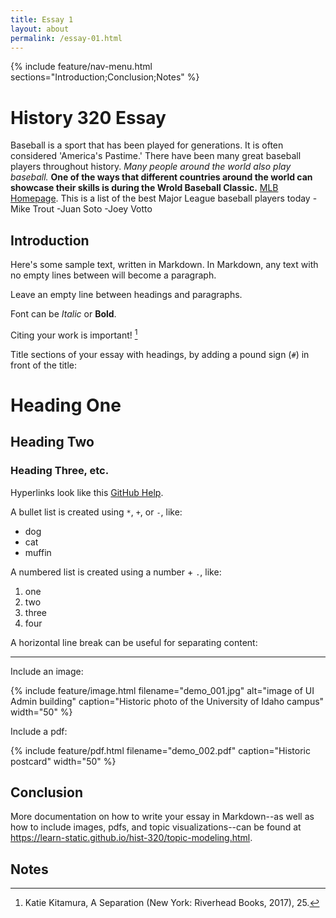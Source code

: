 ```yaml
---
title: Essay 1
layout: about
permalink: /essay-01.html
---
```


{% include feature/nav-menu.html sections="Introduction;Conclusion;Notes" %}

# History 320 Essay
Baseball is a sport that has been played for generations. It is often considered 'America's Pastime.' There have been many great baseball players throughout history.
*Many people around the world also play baseball.* **One of the ways that different countries around the world can showcase their skills is during the Wrold Baseball Classic.** [MLB Homepage](https://www.mlb.com/). 
This is a list of the best Major League baseball players today
-Mike Trout
-Juan Soto
-Joey Votto

## Introduction

Here's some sample text, written in Markdown.
In Markdown, any text with no empty lines between will become a paragraph.

Leave an empty line between headings and paragraphs.

Font can be *Italic* or **Bold**.

Citing your work is important! [^1]

Title sections of your essay with headings, by adding a pound sign (`#`) in front of the title:

# Heading One

## Heading Two

### Heading Three, etc.

Hyperlinks look like this [GitHub Help](https://help.github.com/).

A bullet list is created using `*`, `+`, or `-`, like:

- dog
- cat
- muffin

A numbered list is created using a number + `.`, like:

1. one
2. two
6. three
2. four

A horizontal line break can be useful for separating content:

----

Include an image:

{% include feature/image.html filename="demo_001.jpg" alt="image of UI Admin building" caption="Historic photo of the University of Idaho campus" width="50" %}

Include a pdf:

{% include feature/pdf.html filename="demo_002.pdf" caption="Historic postcard" width="50" %}

## Conclusion

More documentation on how to write your essay in Markdown--as well as how to include images, pdfs, and topic visualizations--can be found at <https://learn-static.github.io/hist-320/topic-modeling.html>.

## Notes

[^1]: Katie Kitamura, A Separation (New York: Riverhead Books, 2017), 25.
